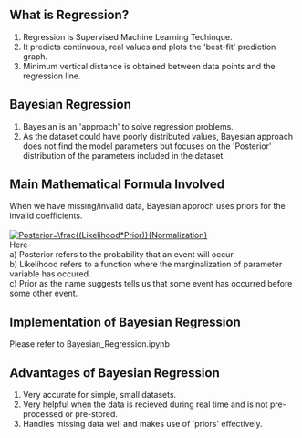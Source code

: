 ## What is Regression?
1) Regression is Supervised Machine Learning Techinque.<br>
2) It predicts continuous, real values and plots the 'best-fit' prediction graph.<br>
3) Minimum vertical distance is obtained between data points and the regression line.<br>
## Bayesian Regression
1) Bayesian is an 'approach' to solve regression problems.<br>
2) As the dataset could have poorly distributed values, Bayesian approach does not find the model parameters but focuses on the 'Posterior' distribution of the parameters included in the dataset.<br>
## Main Mathematical Formula Involved
When we have missing/invalid data, Bayesian approch uses priors for the invalid coefficients.<br><br>
<a href="https://www.codecogs.com/eqnedit.php?latex=Posterior=\frac{(Likelihood*Prior)}{Normalization}" target="_blank"><img src="https://latex.codecogs.com/gif.latex?Posterior=\frac{(Likelihood*Prior)}{Normalization}" title="Posterior=\frac{(Likelihood*Prior)}{Normalization}" /></a><br>
Here-<br>
a) Posterior refers to the probability that an event will occur.<br>
b) Likelihood refers to a function where the marginalization of parameter variable has occured.<br>
c) Prior as the name suggests tells us that some event has occurred before some other event.<br>
## Implementation of Bayesian Regression
Please refer to Bayesian_Regression.ipynb
## Advantages of Bayesian Regression
1) Very accurate for simple, small datasets.<br>
2) Very helpful when the data is recieved during real time and is not pre-processed or pre-stored.<br>
3) Handles missing data well and makes use of 'priors' effectively.
